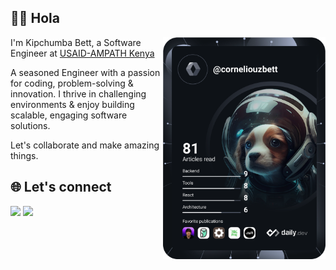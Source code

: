## 👋👋 Hola

<div align="left">
  <a href="https://api.daily.dev/get?r=corneliouzbett" target="_blank">
    <img
      width="260"
      align="right"
      src="https://github.com/corneliouzbett/corneliouzbett/blob/main/devcard.svg"
    />
  </a>
</div>

I'm Kipchumba Bett, a Software Engineer at [USAID-AMPATH Kenya](https://www.ampathkenya.org)

A seasoned Engineer with a passion for coding, problem-solving & innovation. I thrive in challenging environments & enjoy building scalable, engaging software solutions. 

Let's collaborate and make amazing things.


## 🌐 Let's connect

[![](https://img.shields.io/badge/LinkedIn-0077B5?style=flat-square&logo=linkedin&logoColor=white)](https://www.linkedin.com/in/kipchumba-c-bett-bb2906114/)
[![](https://img.shields.io/badge/Twitter-1DA1F2?style=flat-square&logo=twitter&logoColor=white)](https://twitter.com/corneliouzB)
